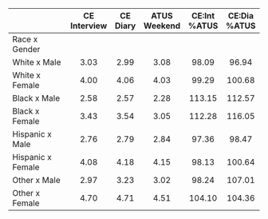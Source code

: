 
|                      | CE<br>Interview |  CE<br>Diary | ATUS<br>Weekend | CE:Int<br>%ATUS | CE:Dia<br>%ATUS |
| -------------------- | :----------: | :----------: | :----------: | :----------: | :----------: |
| Race x Gender        |              |              |              |              |              |
| White x Male         |         3.03 |         2.99 |         3.08 |        98.09 |        96.94 |
| White x Female       |         4.00 |         4.06 |         4.03 |        99.29 |       100.68 |
| Black x Male         |         2.58 |         2.57 |         2.28 |       113.15 |       112.57 |
| Black x Female       |         3.43 |         3.54 |         3.05 |       112.28 |       116.05 |
| Hispanic x Male      |         2.76 |         2.79 |         2.84 |        97.36 |        98.47 |
| Hispanic x Female    |         4.08 |         4.18 |         4.15 |        98.13 |       100.64 |
| Other x Male         |         2.97 |         3.23 |         3.02 |        98.24 |       107.01 |
| Other x Female       |         4.70 |         4.71 |         4.51 |       104.10 |       104.36 |


